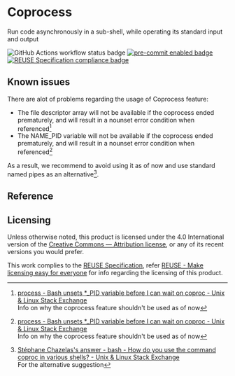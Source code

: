 # Coprocess

Run code asynchronously in a sub-shell, while operating its standard input and output

![GitHub Actions workflow status badge](https://github.com/bash-101/coprocess/actions/workflows/check-potential-problems.yml/badge.svg "GitHub Actions workflow status") [![pre-commit enabled badge](https://img.shields.io/badge/pre--commit-enabled-brightgreen?logo=pre-commit&logoColor=white "This project uses pre-commit to check potential problems")](https://pre-commit.com/) [![REUSE Specification compliance badge](https://api.reuse.software/badge/github.com/bash-101/coprocess "This project complies to the REUSE specification to decrease software licensing costs")](https://api.reuse.software/info/github.com/bash-101/coprocess)

## Known issues

There are alot of problems regarding the usage of Coprocess feature:

* The file descriptor array will not be available if the coprocess
  ended prematurely, and will result in a nounset error condition
  when referenced[^coprocess_variables_unset]
* The NAME_PID variable will not be available if the coprocess
  ended prematurely, and will result in a nounset error condition
  when referenced[^coprocess_variables_unset]

As a result, we recommend to avoid using it as of now and use standard
named pipes as an alternative[^named_pipe_alternative_suggestion].

## Reference

[^coprocess_variables_unset]: [process - Bash unsets *_PID variable before I can wait on coproc - Unix & Linux Stack Exchange](https://unix.stackexchange.com/questions/337151/bash-unsets-pid-variable-before-i-can-wait-on-coproc)  
Info on why the coprocess feature shouldn't be used as of now

[^named_pipe_alternative_suggestion]: [Stéphane Chazelas's answer - bash - How do you use the command coproc in various shells? - Unix & Linux Stack Exchange](https://unix.stackexchange.com/a/86372/158581)  
For the alternative suggestion

## Licensing

Unless otherwise noted, this product is licensed under the 4.0 International version of the [Creative Commons — Attribution license](https://creativecommons.org/licenses/by/4.0/), or any of its recent versions you would prefer.

This work complies to the [REUSE Specification](https://reuse.software/spec/), refer [REUSE - Make licensing easy for everyone](https://reuse.software/) for info regarding the licensing of this product.
